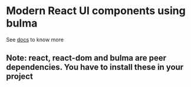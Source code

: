 # Modern React UI components using bulma

See [docs](https://itsprofcjs.github.io/cjs-rb/) to know more

## Note: react, react-dom and bulma are peer dependencies. You have to install these in your project
